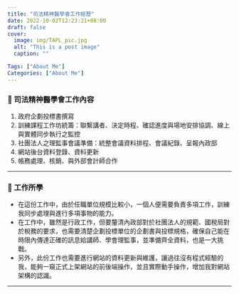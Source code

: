 ```yaml
---
title: "司法精神醫學會工作經歷"
date: 2022-10-02T12:23:21+08:00
draft: false
cover:
  image: img/TAPL_pic.jpg
  alt: "This is a post image"
  caption: ""

Tags: ["About Me"]
Categories: ["About Me"]
---
```


### 👜 司法精神醫學會工作內容

1. 政府企劃投標書撰寫
2. 訓練課程工作坊統籌：聯繫講者、決定時程、確認進度與場地安排協調、線上與實體同步執行之監控
3. 社團法人之理監事會議準備：統整會議資料排程、會議紀錄、呈報內政部
4. 網站後台資料登錄、資料更新
5. 帳務處理、核銷、與外部會計師合作

---

### 📝 工作所學

- 在這份工作中，由於任職單位規模比較小，一個人便需要負責多項工作，訓練我同步處理與進行多項事物的能力。
- 在工作中，雖然是行政工作，但要釐清內政部對於社團法人的規範、國稅局對於稅務的要求，也需要清楚企劃投標單位的企劃書與投標規格，確保自己能在時限內傳達正確的訊息給講師、學會理監事，並準備齊全資料，也是一大挑戰。
- 另外，此份工作也需要進行網站的資料更新與維護，讓過往沒有程式經驗的我，能夠一窺正式上架網站的前後端操作，並且實際動手操作，增加我對網站架構的認識。

---
